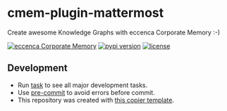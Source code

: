 # cmem-plugin-mattermost

Create awesome Knowledge Graphs with eccenca Corporate Memory :-)

[![eccenca Corporate Memory](https://img.shields.io/badge/eccenca-Corporate%20Memory-orange)](https://documentation.eccenca.com)  [![pypi version](https://img.shields.io/pypi/v/cmem-plugin-mattermost)](https://pypi.org/project/mattermost) [![license](https://img.shields.io/pypi/l/mattermost)](https://pypi.org/project/mattermost)

## Development

- Run [task](https://taskfile.dev/) to see all major development tasks.
- Use [pre-commit](https://pre-commit.com/) to avoid errors before commit.
- This repository was created with [this copier template](https://github.com/eccenca/cmem-plugin-template).

